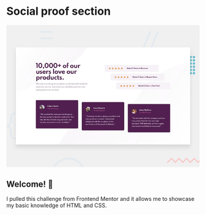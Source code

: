 # Social proof section

![Design preview for the Social proof section coding challenge](./design/desktop-preview.jpg)

## Welcome! 👋

I pulled this challenge from Frontend Mentor and it allows me to showcase my basic knowledge of HTML and CSS. 
